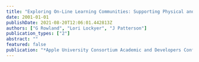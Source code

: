```yaml
---
title: "Exploring On-Line Learning Communities: Supporting Physical and Health Education Professional Development Opportunities"
date: 2001-01-01
publishDate: 2021-08-20T12:06:01.442813Z
authors: ["G Rowland", "Lori Lockyer", "J Patterson"]
publication_types: ["2"]
abstract: ""
featured: false
publication: "*Apple University Consortium Academic and Developers Conference*"
---
```


